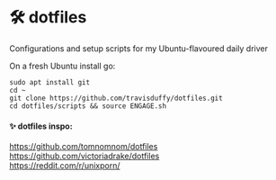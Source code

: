 # 🛠️ dotfiles
Configurations and setup scripts for my Ubuntu-flavoured daily driver  
  
On a fresh Ubuntu install go:
  
```
sudo apt install git
cd ~
git clone https://github.com/travisduffy/dotfiles.git
cd dotfiles/scripts && source ENGAGE.sh
```  

#### ✨ dotfiles inspo:  
https://github.com/tomnomnom/dotfiles  
https://github.com/victoriadrake/dotfiles  
https://reddit.com/r/unixporn/

